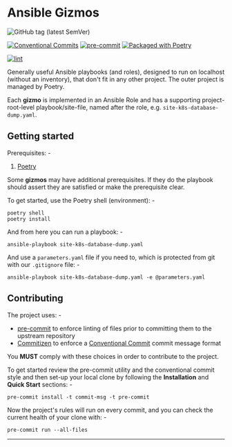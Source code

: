 # Ansible Gizmos

![GitHub tag (latest SemVer)](https://img.shields.io/github/v/tag/InformaticsMatters/ansible-gizmos)

[![Conventional Commits](https://img.shields.io/badge/Conventional%20Commits-1.0.0-yellow.svg)](https://conventionalcommits.org)
[![pre-commit](https://img.shields.io/badge/pre--commit-enabled-brightgreen?logo=pre-commit&logoColor=white)](https://github.com/pre-commit/pre-commit)
[![Packaged with Poetry](https://img.shields.io/badge/packaging-poetry-cyan.svg)](https://python-poetry.org/)

[![lint](https://github.com/InformaticsMatters/ansible-gizmos/actions/workflows/lint.yaml/badge.svg?branch=main)](https://github.com/InformaticsMatters/ansible-gizmos/actions/workflows/lint.yaml)

Generally useful Ansible playbooks (and roles), designed to run on localhost
(without an inventory), that don't fit in any other project. The outer project is
managed by Poetry.

Each **gizmo** is implemented in an Ansible Role and has a supporting project-root-level
playbook/site-file, named after the role, e.g. `site-k8s-database-dump.yaml`.

## Getting started
Prerequisites: -

1.  [Poetry]

Some **gizmos** may have additional prerequisites.
If they do the playbook should assert they are satisfied or make the prerequisite clear.

To get started, use the Poetry shell (environment): -

    poetry shell
    poetry install

And from here you can run a playbook: -

    ansible-playbook site-k8s-database-dump.yaml

And use a `parameters.yaml` file if you need to,
which is protected from git with our `.gitignore` file: -

    ansible-playbook site-k8s-database-dump.yaml -e @parameters.yaml

## Contributing
The project uses: -

- [pre-commit] to enforce linting of files prior to committing them to the
  upstream repository
- [Commitizen] to enforce a [Conventional Commit] commit message format

You **MUST** comply with these choices in order to  contribute to the project.

To get started review the pre-commit utility and the conventional commit style
and then set-up your local clone by following the **Installation** and
**Quick Start** sections: -

    pre-commit install -t commit-msg -t pre-commit

Now the project's rules will run on every commit, and you can check the
current health of your clone with: -

    pre-commit run --all-files

---

[commitizen]: https://commitizen-tools.github.io/commitizen/
[conventional commit]: https://www.conventionalcommits.org/en/v1.0.0/
[pre-commit]: https://pre-commit.com
[poetry]: https://python-poetry.org/
